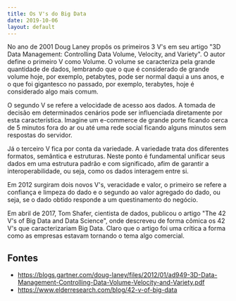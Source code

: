 ```yaml
---
title: Os V's do Big Data
date: 2019-10-06
layout: default
---
```


No ano de 2001 Doug Laney propôs os primeiros 3 V's em seu artigo "3D Data Management: Controlling Data Volume, Velocity, and Variety". O autor define o primeiro V como Volume. O volume se caracteriza pela grande quantidade de dados, lembrando que o que é considerado de grande volume hoje, por exemplo, petabytes, pode ser normal daqui a uns anos, e o que foi gigantesco no passado, por exemplo, terabytes, hoje é considerado algo mais comum.


O segundo V se refere a velocidade de acesso aos dados. A tomada de decisão em determinados cenários pode ser influenciada diretamente por esta característica. Imagine um e-commerce de grande porte ficando cerca de 5 minutos fora do ar ou até uma rede social ficando alguns minutos sem respostas do servidor.


Já o terceiro V fica por conta da variedade. A variedade trata dos diferentes formatos, semântica e estruturas. Neste ponto é fundamental unificar seus dados em uma estrutura padrão e com significado, afim de garantir a interoperabilidade, ou seja, como os dados interagem entre si.


Em 2012 surgiram dois novos V's, veracidade e valor, o primeiro se refere a confiança e limpeza do dado e o segundo ao valor agregado do dado, ou seja, se o dado obtido responde a um questinamento do negócio.


Em abril de 2017, Tom Shafer, cientista de dados, publicou o artigo "The 42 V's of Big Data and Data Science", onde descreveu de forma cômica os 42 V's que caracterizariam Big Data. Claro que o artigo foi uma crítica a forma como as empresas estavam tornando o tema algo comercial.


## Fontes

- <https://blogs.gartner.com/doug-laney/files/2012/01/ad949-3D-Data-Management-Controlling-Data-Volume-Velocity-and-Variety.pdf>
- <https://www.elderresearch.com/blog/42-v-of-big-data>
